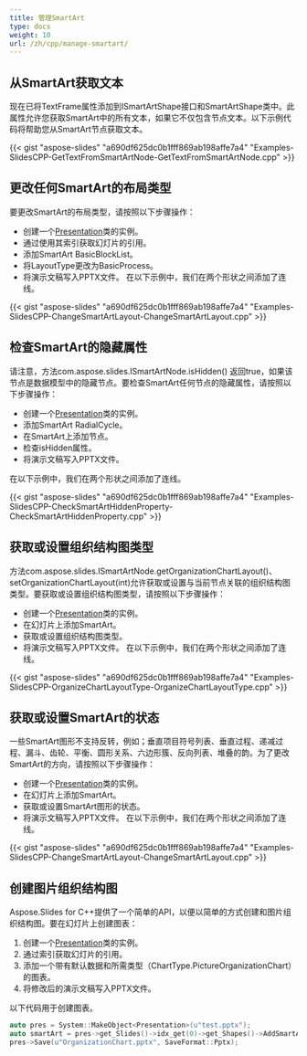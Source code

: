 ```yaml
---
title: 管理SmartArt
type: docs
weight: 10
url: /zh/cpp/manage-smartart/
---
```


## **从SmartArt获取文本**
现在已将TextFrame属性添加到ISmartArtShape接口和SmartArtShape类中。此属性允许您获取SmartArt中的所有文本，如果它不仅包含节点文本。以下示例代码将帮助您从SmartArt节点获取文本。

{{< gist "aspose-slides" "a690df625dc0b1fff869ab198affe7a4" "Examples-SlidesCPP-GetTextFromSmartArtNode-GetTextFromSmartArtNode.cpp" >}}

## **更改任何SmartArt的布局类型**
要更改SmartArt的布局类型，请按照以下步骤操作：

- 创建一个[Presentation](https://reference.aspose.com/slides/cpp/class/aspose.slides.presentation)类的实例。
- 通过使用其索引获取幻灯片的引用。
- 添加SmartArt BasicBlockList。
- 将LayoutType更改为BasicProcess。
- 将演示文稿写入PPTX文件。
  在以下示例中，我们在两个形状之间添加了连线。

{{< gist "aspose-slides" "a690df625dc0b1fff869ab198affe7a4" "Examples-SlidesCPP-ChangeSmartArtLayout-ChangeSmartArtLayout.cpp" >}}

## **检查SmartArt的隐藏属性**
请注意，方法com.aspose.slides.ISmartArtNode.isHidden() 返回true，如果该节点是数据模型中的隐藏节点。要检查SmartArt任何节点的隐藏属性，请按照以下步骤操作：

- 创建一个[Presentation](https://reference.aspose.com/slides/cpp/class/aspose.slides.presentation)类的实例。
- 添加SmartArt RadialCycle。
- 在SmartArt上添加节点。
- 检查isHidden属性。
- 将演示文稿写入PPTX文件。

在以下示例中，我们在两个形状之间添加了连线。

{{< gist "aspose-slides" "a690df625dc0b1fff869ab198affe7a4" "Examples-SlidesCPP-CheckSmartArtHiddenProperty-CheckSmartArtHiddenProperty.cpp" >}}

## **获取或设置组织结构图类型**
方法com.aspose.slides.ISmartArtNode.getOrganizationChartLayout()、setOrganizationChartLayout(int)允许获取或设置与当前节点关联的组织结构图类型。要获取或设置组织结构图类型，请按照以下步骤操作：

- 创建一个[Presentation](https://reference.aspose.com/slides/cpp/class/aspose.slides.presentation)类的实例。
- 在幻灯片上添加SmartArt。
- 获取或设置组织结构图类型。
- 将演示文稿写入PPTX文件。
  在以下示例中，我们在两个形状之间添加了连线。

{{< gist "aspose-slides" "a690df625dc0b1fff869ab198affe7a4" "Examples-SlidesCPP-OrganizeChartLayoutType-OrganizeChartLayoutType.cpp" >}}

## **获取或设置SmartArt的状态**
一些SmartArt图形不支持反转，例如；垂直项目符号列表、垂直过程、递减过程、漏斗、齿轮、平衡、圆形关系、六边形簇、反向列表、堆叠的韵。为了更改SmartArt的方向，请按照以下步骤操作：

- 创建一个[Presentation](https://reference.aspose.com/slides/cpp/class/aspose.slides.presentation)类的实例。
- 在幻灯片上添加SmartArt。
- 获取或设置SmartArt图形的状态。
- 将演示文稿写入PPTX文件。
  在以下示例中，我们在两个形状之间添加了连线。

{{< gist "aspose-slides" "a690df625dc0b1fff869ab198affe7a4" "Examples-SlidesCPP-ChangeSmartArtLayout-ChangeSmartArtLayout.cpp" >}}


## **创建图片组织结构图**
Aspose.Slides for C++提供了一个简单的API，以便以简单的方式创建和图片组织结构图。要在幻灯片上创建图表：

1. 创建一个[Presentation](https://reference.aspose.com/slides/cpp/class/aspose.slides.presentation)类的实例。
2. 通过索引获取幻灯片的引用。
3. 添加一个带有默认数据和所需类型（ChartType.PictureOrganizationChart）的图表。
4. 将修改后的演示文稿写入PPTX文件。

以下代码用于创建图表。

``` cpp
auto pres = System::MakeObject<Presentation>(u"test.pptx");
auto smartArt = pres->get_Slides()->idx_get(0)->get_Shapes()->AddSmartArt(0.0f, 0.0f, 400.0f, 400.0f, SmartArtLayoutType::PictureOrganizationChart);
pres->Save(u"OrganizationChart.pptx", SaveFormat::Pptx);
```